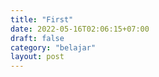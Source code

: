 ```yaml
---
title: "First"
date: 2022-05-16T02:06:15+07:00
draft: false
category: "belajar"
layout: post
---
```


